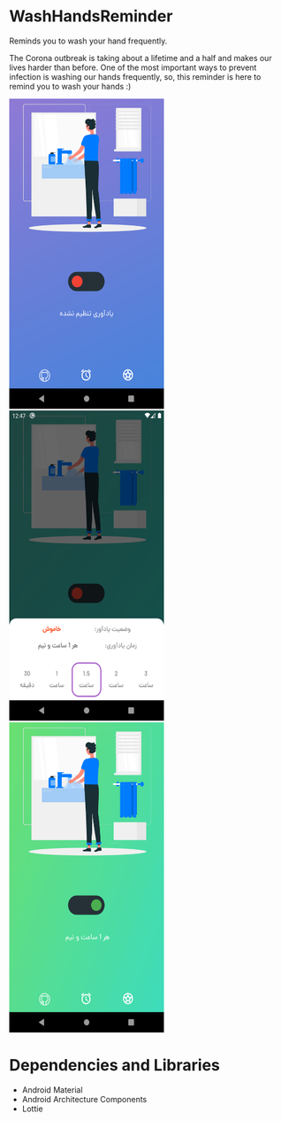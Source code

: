 # WashHandsReminder

Reminds you to wash your hand frequently.
 
The Corona outbreak is taking about a lifetime and a half and makes our lives harder than before.
One of the most important ways to prevent infection is washing our hands frequently, so, this reminder  is
here to remind you to wash your hands :)
 
<p float="left">
 <img src="images/shot1.png" width="280" height="560">
 <img src="images/shot2.png" width="280" height="560">
 <img src="images/shot3.png" width="280" height="560">
</p>

# Dependencies and Libraries

* Android Material 
* Android Architecture Components
* Lottie
